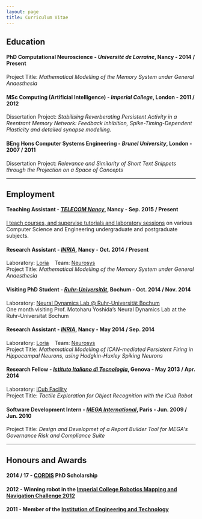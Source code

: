 ```yaml
---
layout: page
title: Curriculum Vitae
---
```


## Education

#### **PhD Computational Neuroscience** - *Université de Lorraine*, Nancy - 2014 / Present
Project Title: *Mathematical Modelling of the Memory System under General Anaesthesia*

#### **MSc Computing (Artificial Intelligence)** - *Imperial College*, London - 2011 / 2012
Dissertation Project: *Stabilising Reverberating Persistent Activity in a Reentrant Memory Network: Feedback inhibition, Spike-Timing-Dependent Plasticity and detailed synapse modelling.*

#### **BEng Hons Computer Systems Engineering** - *Brunel University*, London - 2007 / 2011
Dissertation Project: *Relevance and Similarity of Short Text Snippets through the Projection on a Space of Concepts*

---

## Employment

#### **Teaching Assistant** - [*TELECOM Nancy*](http://www.telecomnancy.eu), Nancy - Sep. 2015 / Present
[I teach courses, and supervise tutorials and laboratory sessions]({{site.baseurl}}pages/02-teaching/) on various Computer Science and Engineering undergraduate and postgraduate subjects.

#### **Research Assistant** - [*INRIA*](http://www.inria.fr), Nancy - Oct. 2014 / Present
Laboratory: [Loria](http://www.loria.fr/loria-news) &nbsp;&nbsp; Team: [Neurosys](http://neurosys.loria.fr)  
Project Title: *Mathematical Modelling of the Memory System under General Anaesthesia*

#### Visiting PhD Student - [*Ruhr-Universit&auml;t*](http://www.ruhr-uni-bochum.de/ndl/), Bochum - Oct. 2014 / Nov. 2014
Laboratory: [Neural Dynamics Lab @ Ruhr-Universit&auml;t Bochum](http://www.ruhr-uni-bochum.de/ndl/)  
One month visiting Prof. Motoharu Yoshida’s Neural Dynamics Lab at the Ruhr-Universitat Bochum

#### **Research Assistant** - [*INRIA*](http://www.inria.fr), Nancy - May 2014 / Sep. 2014
Laboratory: [Loria](http://www.loria.fr/loria-news) &nbsp;&nbsp; Team: [Neurosys](http://neurosys.loria.fr)  
Project Title: *Mathematical Modelling of ICAN-mediated Persistent Firing in Hippocampal Neurons, using Hodgkin-Huxley Spiking Neurons*

#### **Research Fellow** - [*Istituto Italiano di Tecnologia*](http://www.iit.it), Genova - May 2013 / Apr. 2014
Laboratory: [iCub Facility](http://www.iit.it/en/research/departments/icub-facility.html)  
Project Title: *Tactile Exploration for Object Recognition with the iCub Robot*

#### **Software Development Intern** - [*MEGA International*](http://www.mega.com), Paris - Jun. 2009 / Jun. 2010
Project Title: *Design and Developmet of a Report Builder Tool for MEGA's Governance Risk and Compliance Suite*

---

## Honours and Awards

#### 2014 / 17 - [CORDIS](http://cordis.europa.eu/home_en.html) PhD Scholarship
#### 2012 - Winning robot in the [Imperial College Robotics Mapping and Navigation Challenge 2012](http://www.doc.ic.ac.uk/~ajd/Robotics/index.html)
#### 2011 - Member of the [Institution of Engineering and Technology](http://www.theiet.org/)
